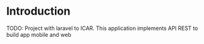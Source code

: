 # Introduction 
TODO: Project with laravel to ICAR. This application implements API REST to
build app mobile and web